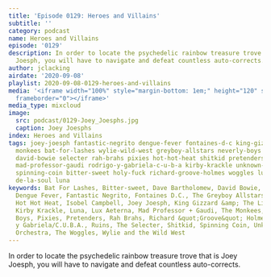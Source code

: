 ```yaml
---
title: 'Episode 0129: Heroes and Villains'
subtitle: ''
category: podcast
name: Heroes and Villains
episode: '0129'
description: In order to locate the psychedelic rainbow treasure trove that is Joey
  Joesph, you will have to navigate and defeat countless auto-corrects.
author: jclacking
airdate: '2020-09-08'
playlist: 2020-09-08-0129-heroes-and-villains
media: '<iframe width="100%" style="margin-bottom: 1em;" height="120" src="https://www.mixcloud.com/widget/iframe/?feed=%2Fthe-lacking-org%2F56buiq-129-heroes-and-villains%2F&hide_artwork=1&hide_cover=1&light=1"
  frameborder="0"></iframe>'
media_type: mixcloud
image:
  src: podcast/0129-Joey_Joesphs.jpg
  caption: Joey Joesphs
index: Heroes and Villains
tags: joey-joesph fantastic-negrito dengue-fever fontaines-d-c king-gizzard-lizard-wizard
  monkees bat-for-lashes wylie-wild-west greyboy-allstars neverly-boys isobel-campbell
  david-bowie selecter rah-brahs pixies hot-hot-heat shitkid pretenders dave-bartholomew
  mad-professor-gaudi rodrigo-y-gabriela-c-u-b-a kirby-krackle unknown-mortal-orchestra
  spinning-coin bitter-sweet holy-fuck richard-groove-holmes woggles lux-aeterna ruins
  de-la-soul luna
keywords: Bat For Lashes, Bitter-sweet, Dave Bartholomew, David Bowie, De La Soul,
  Dengue Fever, Fantastic Negrito, Fontaines D.C., The Greyboy Allstars, Holy Fuck,
  Hot Hot Heat, Isobel Campbell, Joey Joesph, King Gizzard &amp; The Lizard Wizard,
  Kirby Krackle, Luna, Lux Aeterna, Mad Professor + Gaudi, The Monkees, The Neverly
  Boys, Pixies, Pretenders, Rah Brahs, Richard &quot;Groove&quot; Holmes, Rodrigo
  y Gabriela/C.U.B.A., Ruins, The Selecter, Shitkid, Spinning Coin, Unknown Mortal
  Orchestra, The Woggles, Wylie and the Wild West
---
```

In order to locate the psychedelic rainbow treasure trove that is Joey Joesph, you will have to navigate and defeat countless auto-corrects.
